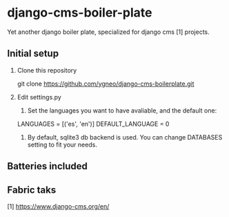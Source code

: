 django-cms-boiler-plate
=======================

Yet another django boiler plate, specialized for django cms [1] projects.

Initial setup
-------------

1. Clone this repository

    git clone https://github.com/ygneo/django-cms-boilerplate.git <your-project-name>


1. Edit settings.py
   1. Set the languages you want to have avaliable, and the default one:

    LANGUAGES = [('es', 'en')]
    DEFAULT_LANGUAGE = 0

   1. By default, sqlite3 db backend is used. You can change DATABASES setting to fit your needs.

Batteries included
------------------


Fabric taks
-----------


[1] https://www.django-cms.org/en/
